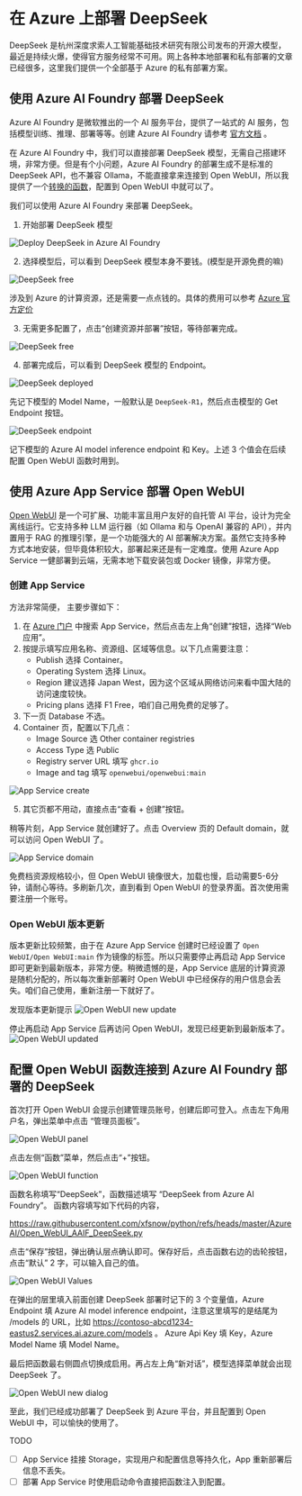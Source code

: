 # 在 Azure 上部署 DeepSeek

DeepSeek 是杭州深度求索人工智能基础技术研究有限公司发布的开源大模型，最近是持续火爆，使得官方服务经常不可用。网上各种本地部署和私有部署的文章已经很多，这里我们提供一个全部基于 Azure 的私有部署方案。


## 使用 Azure AI Foundry 部署 DeepSeek
Azure AI Foundry 是微软推出的一个 AI 服务平台，提供了一站式的 AI 服务，包括模型训练、推理、部署等等。创建 Azure AI Foundry 请参考 [官方文档](https://learn.microsoft.com/azure/ai-studio/how-to/create-projects) 。

在 Azure AI Foundry 中，我们可以直接部署 DeepSeek 模型，无需自己搭建环境，非常方便。但是有个小问题，Azure AI Foundry 的部署生成不是标准的 DeepSeek API，也不兼容 Ollama，不能直接拿来连接到 Open WebUI，所以我提供了一个[转换的函数](#配置-open-webui-函数连接到-azure-ai-foundry-部署的-deepseek)，配置到 Open WebUI 中就可以了。

我们可以使用 Azure AI Foundry 来部署 DeepSeek。

1. 开始部署 DeepSeek 模型

![Deploy DeepSeek in Azure AI Foundry](img/ds_deploy.png)

2. 选择模型后，可以看到 DeepSeek 模型本身不要钱。(模型是开源免费的嘛)

![DeepSeek free](img/ds_price.png)

涉及到 Azure 的计算资源，还是需要一点点钱的。具体的费用可以参考 [Azure 官方定价](https://azure.microsoft.com/zh-cn/pricing/details/machine-learning/)

3. 无需更多配置了，点击“创建资源并部署”按钮，等待部署完成。

![DeepSeek free](img/ds_deploy_create.png)

4. 部署完成后，可以看到 DeepSeek 模型的 Endpoint。

![DeepSeek deployed](img/ds_deployed.png)

先记下模型的 Model Name，一般默认是 `DeepSeek-R1`，然后点击模型的 Get Endpoint 按钮。

![DeepSeek endpoint](img/ds_endpoint.png)

记下模型的 Azure AI model inference endpoint 和 Key。上述 3 个值会在后续配置 Open WebUI 函数时用到。

## 使用 Azure App Service 部署 Open WebUI

[Open WebUI](https://www.openwebui.com/) 是一个可扩展、功能丰富且用户友好的自托管 AI 平台，设计为完全离线运行。它支持多种 LLM 运行器（如 Ollama 和与 OpenAI 兼容的 API），并内置用于 RAG 的推理引擎，是一个功能强大的 AI 部署解决方案。虽然它支持多种方式本地安装，但毕竟体积较大，部署起来还是有一定难度。使用 Azure App Service 一健部署到云端，无需本地下载安装包或 Docker 镜像，非常方便。

### 创建 App Service

方法非常简便， 主要步骤如下：
1. 在 [Azure 门户](https://portal.azure.com/) 中搜索 App Service，然后点击左上角“创建”按钮，选择“Web 应用”。
2. 按提示填写应用名称、资源组、区域等信息。以下几点需要注意：
   - Publish 选择 Container。
   - Operating System 选择 Linux。
   - Region 建议选择 Japan West，因为这个区域从网络访问来看中国大陆的访问速度较快。
   - Pricing plans 选择 F1 Free，咱们自己用免费的足够了。
3. 下一页 Database 不选。
4. Container 页，配置以下几点：
   - Image Source 选 Other container registries
   - Access Type 选 Public
   - Registry server URL 填写 `ghcr.io`
   - Image and tag 填写 `openwebui/openwebui:main`

![App Service create](img/ds_as_create.png)

5. 其它页都不用动，直接点击“查看 + 创建”按钮。

稍等片刻，App Service 就创建好了。点击 Overview 页的 Default domain，就可以访问 Open WebUI 了。

![App Service domain](img/ds_as_domain.png)

免费档资源规格较小，但 Open WebUI 镜像很大，加载也慢，启动需要5-6分钟，请耐心等待。多刷新几次，直到看到 Open WebUI 的登录界面。首次使用需要注册一个账号。

### Open WebUI 版本更新

版本更新比较频繁，由于在 Azure App Service 创建时已经设置了 `Open WebUI/Open WebUI:main` 作为镜像的标签。所以只需要停止再启动 App Service 即可更新到最新版本，非常方便。稍微遗憾的是，App Service 底层的计算资源是随机分配的，所以每次重新部署时 Open WebUI 中已经保存的用户信息会丢失。咱们自己使用，重新注册一下就好了。

发现版本更新提示
![Open WebUI new update](img/ds_ow_update.png)

停止再启动 App Service 后再访问 Open WebUI，发现已经更新到最新版本了。
![Open WebUI updated](img/ds_ow_updated.png)

## 配置 Open WebUI 函数连接到 Azure AI Foundry 部署的 DeepSeek

首次打开 Open WebUI 会提示创建管理员账号，创建后即可登入。点击左下角用户名，弹出菜单中点击 “管理员面板”。

![Open WebUI panel](img/ds_ow_panel.png)

点击左侧“函数”菜单，然后点击“+”按钮。

![Open WebUI function](img/ds_ow_func.png)

函数名称填写“DeepSeek”，函数描述填写 “DeepSeek from Azure AI Foundry”。
函数内容填写如下代码的内容，

https://raw.githubusercontent.com/xfsnow/python/refs/heads/master/AzureAI/Open_WebUI_AAIF_DeepSeek.py

点击“保存”按钮，弹出确认层点确认即可。保存好后，点击函数右边的齿轮按钮，点击“默认” 2 字，可以输入自己的值。

![Open WebUI Values](img/ds_ow_env.png)

在弹出的层里填入前面创建 DeepSeek 部署时记下的 3 个变量值，Azure Endpoint 填 Azure AI model inference endpoint，注意这里填写的是结尾为 /models 的 URL，比如 https://contoso-abcd1234-eastus2.services.ai.azure.com/models 。
Azure Api Key 填 Key，Azure Model Name 填 Model Name。

最后把函数最右侧圆点切换成启用。再占左上角“新对话”，模型选择菜单就会出现 DeepSeek 了。

![Open WebUI new dialog](img/ds_ow_dialog.png)

至此，我们已经成功部署了 DeepSeek 到 Azure 平台，并且配置到 Open WebUI 中，可以愉快的使用了。

TODO
- [ ] App Service 挂接 Storage，实现用户和配置信息等持久化，App 重新部署后信息不丢失。
- [ ] 部署 App Service 时使用启动命令直接把函数注入到配置。